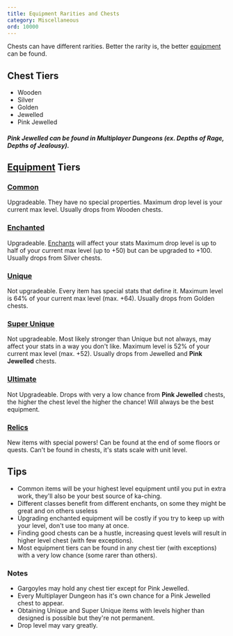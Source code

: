```yaml
---
title: Equipment Rarities and Chests
category: Miscellaneous
ord: 10000
---
```


Chests can have different rarities. Better the rarity is, the better [equipment](./equipmenet.md) can be found.

## Chest Tiers

- Wooden
- Silver
- Golden
- Jewelled
- Pink Jewelled
##### Pink Jewelled can be found in Multiplayer Dungeons (ex. Depths of Rage, Depths of Jealousy).

## [Equipment](./equipmenet.md) Tiers

### [Common](./equipment.md#commonenchanted)

Upgradeable. They have no special properties. Maximum drop level is your current max level. Usually drops from Wooden chests.

### [Enchanted](./equipment.md#commnoenchanted)

Upgradeable. [Enchants](./enchants.md) will affect your stats Maximum drop level is up to half of your current max level (up to +50) but can be upgraded to +100. Usually drops from Silver chests.

### [Unique](./equipment.md#unique)

Not upgradeable. Every item has special stats that define it. Maximum level is 64% of your current max level (max. +64). Usually drops from Golden chests.

### [Super Unique](./equipment.md#super-unique)

Not upgradeable. Most likely stronger than Unique but not always, may affect your stats in a way you don't like. Maximum level is 52% of your current max level (max. +52). Usually drops from Jewelled and **Pink Jewelled** chests.

### [Ultimate](./equipment.md#ultimate)

Not Upgradeable. Drops with very a low chance from **Pink Jewelled** chests, the higher the chest level the higher the chance! Will always be the best equipment.

### [Relics](./equipment.md#relic)

New items with special powers! Can be found at the end of some floors or quests. Can't be found in chests, it's stats scale with unit level.

## Tips

- Common items will be your highest level equipment until you put in extra work, they'll also be your best source of ka-ching.
- Different classes benefit from different enchants, on some they might be great and on others useless
- Upgrading enchanted equipment will be costly if you try to keep up with your level, don't use too many at once.
- Finding good chests can be a hustle, increasing quest levels will result in higher level chest (with few exceptions).
- Most equipment tiers can be found in any chest tier (with exceptions) with a very low chance (some rarer than others).

### Notes

- Gargoyles may hold any chest tier except for Pink Jewelled.
- Every Multiplayer Dungeon has it's own chance for a Pink Jewelled chest to appear.
- Obtaining Unique and Super Unique items with levels higher than designed is possible but they're not permanent.
- Drop level may vary greatly.
